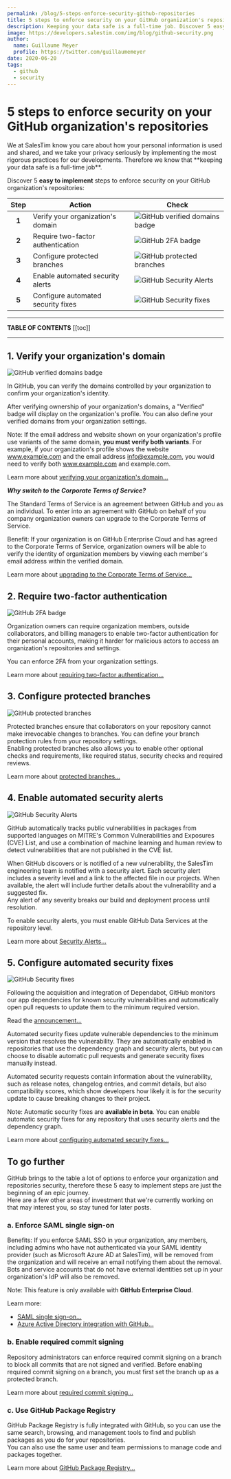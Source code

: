 ```yaml
---
permalink: /blog/5-steps-enforce-security-github-repositories
title: 5 steps to enforce security on your GitHub organization's repositories
description: Keeping your data safe is a full-time job. Discover 5 easy to implement steps to enforce security on your GitHub organization's repositories.
image: https://developers.salestim.com/img/blog/github-security.png
author:
  name: Guillaume Meyer
  profile: https://twitter.com/guillaumemeyer
date: 2020-06-20
tags:
  - github
  - security
---
```


# 5 steps to enforce security on your GitHub organization's repositories
<BlogHeadline />
We at SalesTim know you care about how your personal information is used and shared, and we take your privacy seriously by implementing the most rigorous practices for our developments.  
Therefore we know that **keeping your data safe is a full-time job**.

Discover 5 **easy to implement** steps to enforce security on your GitHub organization's repositories:  

| Step | Action | Check |
|:----:|--------|-------|
| **1** | Verify your organization's domain | ![GitHub verified domains badge](https://img.shields.io/badge/Domains-Verified-success.svg?logo=github) |
| **2** | Require two-factor authentication | ![GitHub 2FA badge](https://img.shields.io/badge/2FA-Verified-success.svg?logo=github)|
| **3** | Configure protected branches | ![GitHub protected branches](https://img.shields.io/badge/Production-Branch%20protected-success.svg?logo=github) |
| **4** | Enable automated security alerts | ![GitHub Security Alerts](https://img.shields.io/badge/Security%20Alerts-0-success.svg?logo=github) |
| **5** | Configure automated security fixes | ![GitHub Security fixes](https://img.shields.io/badge/Pending%20Security%20Fixes-0-success.svg?logo=github) |

---

**TABLE OF CONTENTS**
[[toc]]

---

## 1. Verify your organization's domain
![GitHub verified domains badge](https://img.shields.io/badge/Domains-Verified-success.svg?logo=github)

In GitHub, you can verify the domains controlled by your organization to confirm your organization's identity.

After verifying ownership of your organization's domains, a "Verified" badge will display on the organization's profile. You can also define your verified domains from your organization settings.

Note: If the email address and website shown on your organization's profile use variants of the same domain, **you must verify both variants**. For example, if your organization's profile shows the website www.example.com and the email address info@example.com, you would need to verify both www.example.com and example.com.

Learn more about [verifying your organization's domain...](https://docs.github.com/en/organizations/managing-organization-settings/verifying-or-approving-a-domain-for-your-organization)  

***Why switch to the Corporate Terms of Service?***

The Standard Terms of Service is an agreement between GitHub and you as an individual. To enter into an agreement with GitHub on behalf of you company organization owners can upgrade to the Corporate Terms of Service.

Benefit: If your organization is on GitHub Enterprise Cloud and has agreed to the Corporate Terms of Service, organization owners will be able to verify the identity of organization members by viewing each member's email address within the verified domain.

Learn more about [upgrading to the Corporate Terms of Service...](https://docs.github.com/en/organizations/managing-organization-settings/upgrading-to-the-corporate-terms-of-service)  

## 2. Require two-factor authentication
![GitHub 2FA badge](https://img.shields.io/badge/2FA-Verified-success.svg?logo=github)

Organization owners can require organization members, outside collaborators, and billing managers to enable two-factor authentication for their personal accounts, making it harder for malicious actors to access an organization's repositories and settings.  

You can enforce 2FA from your organization settings.

Learn more about [requiring two-factor authentication...](https://docs.github.com/en/github/authenticating-to-github/securing-your-account-with-two-factor-authentication-2fa/configuring-two-factor-authentication)  

## 3. Configure protected branches
![GitHub protected branches](https://img.shields.io/badge/Production-Branch%20protected-success.svg?logo=github)

Protected branches ensure that collaborators on your repository cannot make irrevocable changes to branches. You can define your branch protection rules from your repository settings.  
Enabling protected branches also allows you to enable other optional checks and requirements, like required status, security checks and required reviews.

Learn more about [protected branches...](https://docs.github.com/en/repositories/configuring-branches-and-merges-in-your-repository/defining-the-mergeability-of-pull-requests/managing-a-branch-protection-rule)

## 4. Enable automated security alerts
![GitHub Security Alerts](https://img.shields.io/badge/Security%20Alerts-0-success.svg?logo=github)

GitHub automatically tracks public vulnerabilities in packages from supported languages on MITRE's Common Vulnerabilities and Exposures (CVE) List, and use a combination of machine learning and human review to detect vulnerabilities that are not published in the CVE list.  

When GitHub discovers or is notified of a new vulnerability, the SalesTim engineering team is notified with a security alert. Each security alert includes a severity level and a link to the affected file in our projects. When available, the alert will include further details about the vulnerability and a suggested fix.  
Any alert of any severity breaks our build and deployment process until resolution.

To enable security alerts, you must enable GitHub Data Services at the repository level.

Learn more about [Security Alerts...](https://docs.github.com/en/code-security/supply-chain-security/managing-vulnerabilities-in-your-projects-dependencies/about-alerts-for-vulnerable-dependencies)

## 5. Configure automated security fixes
![GitHub Security fixes](https://img.shields.io/badge/Pending%20Security%20Fixes-0-success.svg?logo=github)

Following the acquisition and integration of Dependabot, GitHub monitors our app dependencies for known security vulnerabilities and automatically open pull requests to update them to the minimum required version.

Read the [announcement...](https://www.helpnetsecurity.com/2019/05/28/github-automated-security-fixes/)

Automated security fixes update vulnerable dependencies to the minimum version that resolves the vulnerability. They are automatically enabled in repositories that use the dependency graph and security alerts, but you can choose to disable automatic pull requests and generate security fixes manually instead.

Automated security requests contain information about the vulnerability, such as release notes, changelog entries, and commit details, but also compatibility scores, which show developers how likely it is for the security update to cause breaking changes to their project.

Note: Automatic security fixes are **available in beta**. You can enable automatic security fixes for any repository that uses security alerts and the dependency graph.

Learn more about [configuring automated security fixes...](https://docs.github.com/en/code-security/supply-chain-security/managing-vulnerabilities-in-your-projects-dependencies/configuring-dependabot-security-updates)

## To go further
GitHub brings to the table a lot of options to enforce your organization and repositories security, therefore these 5 easy to implement steps are just the beginning of an epic journey.  
Here are a few other areas of investment that we're currently working on that may interest you, so stay tuned for later posts.

### a. Enforce SAML single sign-on
Benefits: If you enforce SAML SSO in your organization, any members, including admins who have not authenticated via your SAML identity provider (such as Microsoft Azure AD at SalesTim), will be removed from the organization and will receive an email notifying them about the removal.  
Bots and service accounts that do not have external identities set up in your organization's IdP will also be removed. 

Note: This feature is only available with **GitHub Enterprise Cloud**.

Learn more:
* [SAML single sign-on...](https://docs.github.com/en/organizations/managing-saml-single-sign-on-for-your-organization/connecting-your-identity-provider-to-your-organization)
* [Azure Active Directory integration with GitHub...](https://docs.microsoft.com/en-us/azure/active-directory/saas-apps/github-tutorial)

### b. Enable required commit signing
Repository administrators can enforce required commit signing on a branch to block all commits that are not signed and verified. Before enabling required commit signing on a branch, you must first set the branch up as a protected branch.

Learn more about [required commit signing...](https://docs.github.com/en/repositories/configuring-branches-and-merges-in-your-repository/defining-the-mergeability-of-pull-requests/managing-a-branch-protection-rule)

### c. Use GitHub Package Registry
GitHub Package Registry is fully integrated with GitHub, so you can use the same search, browsing, and management tools to find and publish packages as you do for your repositories.  
You can also use the same user and team permissions to manage code and packages together.

Learn more about [GitHub Package Registry...](https://github.com/features/package-registry/)

<Comments />
